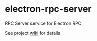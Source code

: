 # electron-rpc-server

RPC Server service for Electron RPC

See project [wiki](https://github.com/AlexanderSychev/electron-rpc/wiki/Electron-RPC-Server) for details
